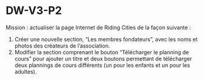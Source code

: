 # DW-V3-P2

Mission : actualiser la page Internet de Riding Cities de la façon suivante :

1. Créer une nouvelle section, “Les membres fondateurs”, avec les noms et photos des créateurs de l’association.
2. Modifier la section comprenant le bouton “Télécharger le planning de cours” pour ajouter un titre et deux boutons permettant de télécharger deux plannings de cours différents (un pour les enfants et un pour les adultes).
